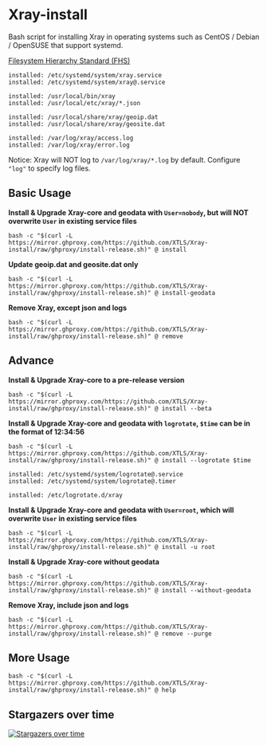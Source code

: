# Xray-install

Bash script for installing Xray in operating systems such as CentOS / Debian / OpenSUSE that support systemd.

[Filesystem Hierarchy Standard (FHS)](https://en.wikipedia.org/wiki/Filesystem_Hierarchy_Standard)

```
installed: /etc/systemd/system/xray.service
installed: /etc/systemd/system/xray@.service

installed: /usr/local/bin/xray
installed: /usr/local/etc/xray/*.json

installed: /usr/local/share/xray/geoip.dat
installed: /usr/local/share/xray/geosite.dat

installed: /var/log/xray/access.log
installed: /var/log/xray/error.log
```

Notice: Xray will NOT log to `/var/log/xray/*.log` by default. Configure `"log"` to specify log files.

## Basic Usage

**Install & Upgrade Xray-core and geodata with `User=nobody`, but will NOT overwrite `User` in existing service files**

```
bash -c "$(curl -L https://mirror.ghproxy.com/https://github.com/XTLS/Xray-install/raw/ghproxy/install-release.sh)" @ install
```

**Update geoip.dat and geosite.dat only**

```
bash -c "$(curl -L https://mirror.ghproxy.com/https://github.com/XTLS/Xray-install/raw/ghproxy/install-release.sh)" @ install-geodata
```

**Remove Xray, except json and logs**

```
bash -c "$(curl -L https://mirror.ghproxy.com/https://github.com/XTLS/Xray-install/raw/ghproxy/install-release.sh)" @ remove
```

## Advance

**Install & Upgrade Xray-core to a pre-release version**

```
bash -c "$(curl -L https://mirror.ghproxy.com/https://github.com/XTLS/Xray-install/raw/ghproxy/install-release.sh)" @ install --beta
```

**Install & Upgrade Xray-core and geodata with `logrotate`, `$time` can be in the format of 12:34:56**

```
bash -c "$(curl -L https://mirror.ghproxy.com/https://github.com/XTLS/Xray-install/raw/ghproxy/install-release.sh)" @ install --logrotate $time
```

```
installed: /etc/systemd/system/logrotate@.service
installed: /etc/systemd/system/logrotate@.timer

installed: /etc/logrotate.d/xray
```

**Install & Upgrade Xray-core and geodata with `User=root`, which will overwrite `User` in existing service files**

```
bash -c "$(curl -L https://mirror.ghproxy.com/https://github.com/XTLS/Xray-install/raw/ghproxy/install-release.sh)" @ install -u root
```

**Install & Upgrade Xray-core without geodata**

```
bash -c "$(curl -L https://mirror.ghproxy.com/https://github.com/XTLS/Xray-install/raw/ghproxy/install-release.sh)" @ install --without-geodata
```

**Remove Xray, include json and logs**

```
bash -c "$(curl -L https://mirror.ghproxy.com/https://github.com/XTLS/Xray-install/raw/ghproxy/install-release.sh)" @ remove --purge
```

## More Usage

```
bash -c "$(curl -L https://mirror.ghproxy.com/https://github.com/XTLS/Xray-install/raw/ghproxy/install-release.sh)" @ help
```

## Stargazers over time

[![Stargazers over time](https://starchart.cc/XTLS/Xray-install.svg)](https://starchart.cc/XTLS/Xray-install)
